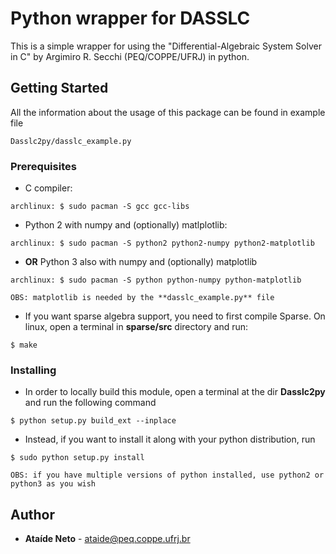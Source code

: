# Python wrapper for DASSLC

This is a simple wrapper for using the "Differential-Algebraic System Solver in C" by Argimiro R. Secchi (PEQ/COPPE/UFRJ) in python.

## Getting Started

All the information about the usage of this package can be found in example file
```
Dasslc2py/dasslc_example.py
```

### Prerequisites

* C compiler:
```
archlinux: $ sudo pacman -S gcc gcc-libs
```

* Python 2 with numpy and (optionally) matlplotlib:
```
archlinux: $ sudo pacman -S python2 python2-numpy python2-matplotlib
```

* **OR** Python 3 also with numpy and (optionally) matplotlib
```
archlinux: $ sudo pacman -S python python-numpy python-matplotlib
```

    OBS: matplotlib is needed by the **dasslc_example.py** file

* If you want sparse algebra support, you need to first compile Sparse. On linux, open a terminal in **sparse/src** directory and run:
```
$ make
```


### Installing

* In order to locally build this module, open a terminal at the dir **Dasslc2py** and run the following command
```
$ python setup.py build_ext --inplace
```

* Instead, if you want to install it along with your python distribution, run
```
$ sudo python setup.py install
```

    OBS: if you have multiple versions of python installed, use python2 or python3 as you wish


## Author

* **Ataíde Neto** - ataide@peq.coppe.ufrj.br

